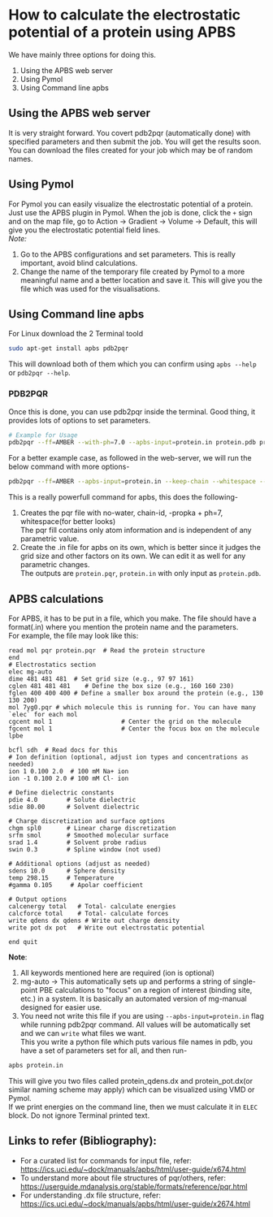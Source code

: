 # How to calculate the electrostatic potential of a protein using APBS

We have mainly three options for doing this.

1. Using the APBS web server
2. Using Pymol
3. Using Command line apbs

## Using the APBS web server

It is very straight forward. You covert pdb2pqr (automatically done) with specified parameters and then submit the job. You will get the results soon.
<br>You can download the files created for your job which may be of random names.

## Using Pymol

For Pymol you can easily visualize the electrostatic potential of a protein. Just use the APBS plugin in Pymol. When the job is done, click the `+` sign and on the map file,
go to Action -> Gradient -> Volume -> Default, this will give you the electrostatic potential field lines.
<br>
_Note:_

1. Go to the APBS configurations and set parameters. This is really important, avoid blind calculations.
2. Change the name of the temporary file created by Pymol to a more meaningful name and a better location and save it. This will give you the file which was used
   for the visualisations.

## Using Command line apbs

For Linux download the 2 Terminal toold

```bash
sudo apt-get install apbs pdb2pqr
```

This will download both of them which you can confirm using `apbs --help` or `pdb2pqr --help`.

### PDB2PQR

Once this is done, you can use pdb2pqr inside the terminal. Good thing, it provides lots of options to set parameters.

```bash
# Example for Usage
pdb2pqr --ff=AMBER --with-ph=7.0 --apbs-input=protein.in protein.pdb protein.pqr # protein.pqr may not be present before
```

For a better example case, as followed in the web-server, we will run the below command with more options-

```bash
pdb2pqr --ff=AMBER --apbs-input=protein.in --keep-chain --whitespace --drop-water --titration-state-method=propka --with-ph=7 protein.pdb protein.pqr
```

This is a really powerfull command for apbs, this does the following-

1. Creates the pqr file with no-water, chain-id, -propka + ph=7, whitespace(for better looks)<br>The pqr fill contains only atom information and is independent of any parametric value.
2. Create the .in file for apbs on its own, which is better since it judges the grid size and other factors on its own. We can edit it as well for any parametric changes.
   <br>
   The outputs are `protein.pqr`, `protein.in` with only input as `protein.pdb`.

## APBS calculations

For APBS, it has to be put in a file, which you make. The file should have a format(.in) where you mention the protein name and the parameters.
<br>For example, the file may look like this:

```
read mol pqr protein.pqr  # Read the protein structure
end
# Electrostatics section
elec mg-auto
dime 481 481 481  # Set grid size (e.g., 97 97 161)
cglen 481 481 481    # Define the box size (e.g., 160 160 230)
fglen 400 400 400 # Define a smaller box around the protein (e.g., 130 130 200)
mol 7yg0.pqr # which molecule this is running for. You can have many `elec` for each mol
cgcent mol 1                   # Center the grid on the molecule
fgcent mol 1                   # Center the focus box on the molecule
lpbe

bcfl sdh  # Read docs for this
# Ion definition (optional, adjust ion types and concentrations as needed)
ion 1 0.100 2.0  # 100 mM Na+ ion
ion -1 0.100 2.0 # 100 mM Cl- ion

# Define dielectric constants
pdie 4.0        # Solute dielectric
sdie 80.00      # Solvent dielectric

# Charge discretization and surface options
chgm spl0       # Linear charge discretization
srfm smol       # Smoothed molecular surface
srad 1.4        # Solvent probe radius
swin 0.3        # Spline window (not used)

# Additional options (adjust as needed)
sdens 10.0      # Sphere density
temp 298.15     # Temperature
#gamma 0.105     # Apolar coefficient

# Output options
calcenergy total   # Total- calculate energies
calcforce total    # Total- calculate forces
write qdens dx qdens # Write out charge density
write pot dx pot   # Write out electrostatic potential

end quit
```

**Note**:

1. All keywords mentioned here are required (ion is optional)
2. mg-auto -> This automatically sets up and performs a string of single-point PBE calculations to "focus" on a region of interest (binding site, etc.) in a system. It is basically an automated version of mg-manual designed for easier use.
3. You need not write this file if you are using `--apbs-input=protein.in` flag while running pdb2pqr command. All values will be automatically set and we can `write` what files we want.
   <br>
   This you write a python file which puts various file names in pdb, you have a set of parameters set for all, and then run-

```bash
apbs protein.in
```

This will give you two files called protein_qdens.dx and protein_pot.dx(or similar naming scheme may apply) which can be visualized using VMD or Pymol.<br>
If we print energies on the command line, then we must calculate it in `ELEC` block. Do not ignore Terminal printed text.
<br>

## Links to refer (Bibliography):

- For a curated list for commands for input file, refer: https://ics.uci.edu/~dock/manuals/apbs/html/user-guide/x674.html
- To understand more about file structures of pqr/others, refer: https://userguide.mdanalysis.org/stable/formats/reference/pqr.html
- For understanding .dx file structure, refer: https://ics.uci.edu/~dock/manuals/apbs/html/user-guide/x2674.html
